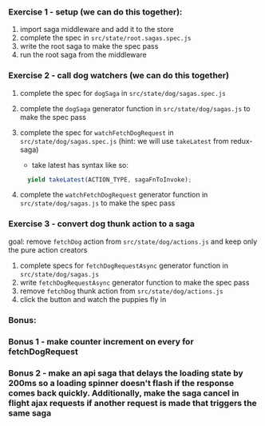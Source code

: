 ### Exercise 1 - setup (we can do this together):

1. import saga middleware and add it to the store
2. complete the spec in `src/state/root.sagas.spec.js`
3. write the root saga to make the spec pass
4. run the root saga from the middleware

### Exercise 2 - call dog watchers (we can do this together)

1. complete the spec for `dogSaga` in `src/state/dog/sagas.spec.js`
2. complete the `dogSaga` generator function in `src/state/dog/sagas.js` to make the spec pass
3. complete the spec for `watchFetchDogRequest` in `src/state/dog/sagas.spec.js` (hint: we will use `takeLatest` from redux-saga)

   - take latest has syntax like so:

   ```js
     yield takeLatest(ACTION_TYPE, sagaFnToInvoke);
   ```

4. complete the `watchFetchDogRequest` generator function in `src/state/dog/sagas.js` to make the spec pass

### Exercise 3 - convert dog thunk action to a saga

goal: remove `fetchDog` action from `src/state/dog/actions.js` and keep only the pure action creators

1. complete specs for `fetchDogRequestAsync` generator function in `src/state/dog/sagas.js`
2. write `fetchDogRequestAsync` generator function to make the spec pass
3. remove `fetchDog` thunk action from `src/state/dog/actions.js`
4. click the button and watch the puppies fly in

### Bonus:

### Bonus 1 - make counter increment on every for fetchDogRequest

### Bonus 2 - make an api saga that delays the loading state by 200ms so a loading spinner doesn't flash if the response comes back quickly. Additionally, make the saga cancel in flight ajax requests if another request is made that triggers the same saga
